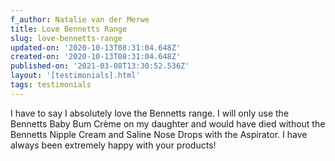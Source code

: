 ```yaml
---
f_author: Natalie van der Merwe
title: Love Bennetts Range
slug: love-bennetts-range
updated-on: '2020-10-13T08:31:04.648Z'
created-on: '2020-10-13T08:31:04.648Z'
published-on: '2021-03-08T13:30:52.536Z'
layout: '[testimonials].html'
tags: testimonials
---
```


I have to say I absolutely love the Bennetts range. I will only use the Bennetts Baby Bum Crème on my daughter and would have died without the Bennetts Nipple Cream and Saline Nose Drops with the Aspirator. I have always been extremely happy with your products!

‍
